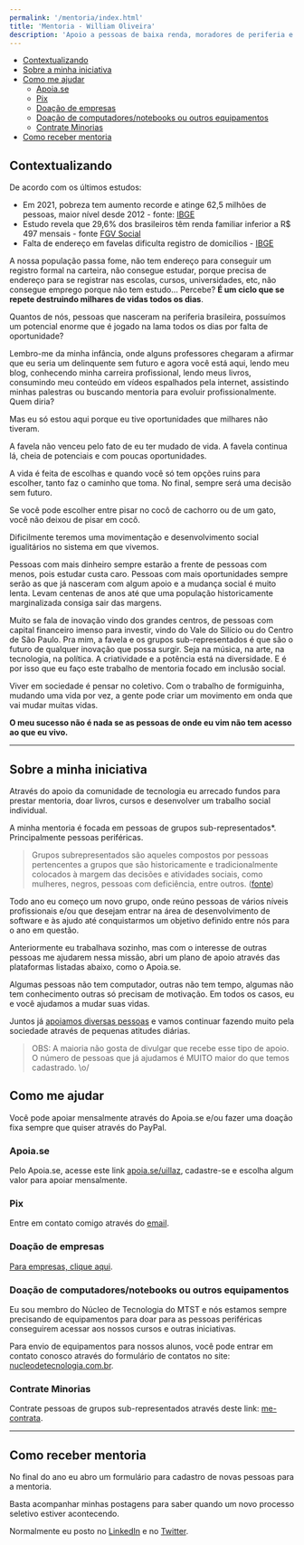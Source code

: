 ```yaml
---
permalink: '/mentoria/index.html'
title: 'Mentoria - William Oliveira'
description: 'Apoio a pessoas de baixa renda, moradores de periferia e pessoas em situação de vulnerabilidade social que desejam entrar na área de programação ou evoluir em suas áreas'
---
```


<!-- vscode-markdown-toc -->

- [Contextualizando](#Contextualizando)
- [Sobre a minha iniciativa](#Sobreaminhainiciativa)
- [Como me ajudar](#Comomeajudar)
  - [Apoia.se](#Apoia.se)
  - [Pix](#Pix)
  - [Doação de empresas](#Doaodeempresas)
  - [Doação de computadores/notebooks ou outros equipamentos](#Doaodecomputadoresnotebooksououtrosequipamentos)
  - [Contrate Minorias](#ContrateMinorias)
- [Como receber mentoria](#Comorecebermentoria)

<!-- vscode-markdown-toc-config
	numbering=false
	autoSave=true
	/vscode-markdown-toc-config -->
<!-- /vscode-markdown-toc -->

## <a name='Contextualizando'></a>Contextualizando

De acordo com os últimos estudos:

- Em 2021, pobreza tem aumento recorde e atinge 62,5 milhões de pessoas, maior nível desde 2012 - fonte: [IBGE](https://agenciadenoticias.ibge.gov.br/agencia-noticias/2012-agencia-de-noticias/noticias/35687-em-2021-pobreza-tem-aumento-recorde-e-atinge-62-5-milhoes-de-pessoas-maior-nivel-desde-2012)
- Estudo revela que 29,6% dos brasileiros têm renda familiar inferior a R$ 497 mensais - fonte [FGV Social](https://portal.fgv.br/noticias/mapa-nova-pobreza-estudo-revela-296-brasileiros-tem-renda-familiar-inferior-r-497-mensais)
- Falta de endereço em favelas dificulta registro de domicílios - [IBGE](https://agenciabrasil.ebc.com.br/economia/noticia/2023-03/censo-falta-de-endereco-em-favelas-dificulta-registro-dos-domicilios)

A nossa população passa fome, não tem endereço para conseguir um registro formal na carteira, não consegue estudar, porque precisa de endereço para se registrar nas escolas, cursos, universidades, etc, não consegue emprego porque não tem estudo... Percebe? **É um ciclo que se repete destruindo milhares de vidas todos os dias**.

Quantos de nós, pessoas que nasceram na periferia brasileira, possuímos um potencial enorme que é jogado na lama todos os dias por falta de oportunidade?

Lembro-me da minha infância, onde alguns professores chegaram a afirmar que eu seria um delinquente sem futuro e agora você está aqui, lendo meu blog, conhecendo minha carreira profissional, lendo meus livros, consumindo meu conteúdo em vídeos espalhados pela internet, assistindo minhas palestras ou buscando mentoria para evoluir profissionalmente. Quem diria?

Mas eu só estou aqui porque eu tive oportunidades que milhares não tiveram.

A favela não venceu pelo fato de eu ter mudado de vida. A favela continua lá, cheia de potenciais e com poucas oportunidades.

A vida é feita de escolhas e quando você só tem opções ruins para escolher, tanto faz o caminho que toma. No final, sempre será uma decisão sem futuro.

Se você pode escolher entre pisar no cocô de cachorro ou de um gato, você não deixou de pisar em cocô. 

Dificilmente teremos uma movimentação e desenvolvimento social igualitários no sistema em que vivemos.

Pessoas com mais dinheiro sempre estarão a frente de pessoas com menos, pois estudar custa caro. Pessoas com mais oportunidades sempre serão as que já nasceram com algum apoio e a mudança social é muito lenta. Levam centenas de anos até que uma população historicamente marginalizada consiga sair das margens.

Muito se fala de inovação vindo dos grandes centros, de pessoas com capital financeiro imenso para investir, vindo do Vale do Silício ou do Centro de São Paulo. Pra mim, a favela e os grupos sub-representados é que são o futuro de qualquer inovação que possa surgir. Seja na música, na arte, na tecnologia, na política. A criatividade e a potência está na diversidade. E é por isso que eu faço este trabalho de mentoria focado em inclusão social.

Viver em sociedade é pensar no coletivo. Com o trabalho de formiguinha, mudando uma vida por vez, a gente pode criar um movimento em onda que vai mudar muitas vidas.

**O meu sucesso não é nada se as pessoas de onde eu vim não tem acesso ao que eu vivo.**

---

## <a name='Sobreaminhainiciativa'></a>Sobre a minha iniciativa

Através do apoio da comunidade de tecnologia eu arrecado fundos para prestar mentoria, doar livros, cursos e desenvolver um trabalho social individual.

A minha mentoria é focada em pessoas de grupos sub-representados*. Principalmente pessoas periféricas.

> Grupos subrepresentados são aqueles compostos por pessoas pertencentes a grupos que são historicamente e tradicionalmente colocados à margem das decisões e atividades sociais, como mulheres, negros, pessoas com deficiência, entre outros. ([fonte](https://www.em.com.br/app/noticia/diversidade/2022/04/04/noticia-diversidade,1357637/sem-destinar-recursos-para-diversidade-empresas-nao-alcancam-metas.shtml#:~:text=O%20que%20s%C3%A3o%20grupos%20subrepresentados%3F%20Grupos%20subrepresentados%20s%C3%A3o,como%20mulheres%2C%20negros%2C%20pessoas%20com%20defici%C3%AAncia%2C%20entre%20outros.))

Todo ano eu começo um novo grupo, onde reúno pessoas de vários níveis profissionais e/ou que desejam entrar na área de desenvolvimento de software e às ajudo até conquistarmos um objetivo definido entre nós para o ano em questão.

Anteriormente eu trabalhava sozinho, mas com o interesse de outras pessoas me ajudarem nessa missão, abri um plano de apoio através das plataformas listadas abaixo, como o Apoia.se.

Algumas pessoas não tem computador, outras não tem tempo, algumas não tem conhecimento outras só precisam de motivação. Em todos os casos, eu e você ajudamos a mudar suas vidas.

Juntos já [apoiamos diversas pessoas](/sponsored) e vamos continuar fazendo muito pela sociedade através de pequenas atitudes diárias.

> OBS: A maioria não gosta de divulgar que recebe esse tipo de apoio. O número de pessoas que já ajudamos é MUITO maior do que temos cadastrado. \o/

## <a name='Comomeajudar'></a>Como me ajudar

Você pode apoiar mensalmente através do Apoia.se e/ou fazer uma doação fixa sempre que quiser através do PayPal.

### <a name='Apoia.se'></a>Apoia.se

Pelo Apoia.se, acesse este link [apoia.se/uillaz](https://apoia.se/uillaz), cadastre-se e escolha algum valor para apoiar mensalmente.

### <a name='Pix'></a>Pix

Entre em contato comigo através do [email](mailto:w.oliveira542@gmail.com).

### <a name='Doaodeempresas'></a>Doação de empresas

[Para empresas, clique aqui](mailto:w.oliveira542@gmail.com).

### <a name='Doaodecomputadoresnotebooksououtrosequipamentos'></a>Doação de computadores/notebooks ou outros equipamentos

Eu sou membro do Núcleo de Tecnologia do MTST e nós estamos sempre precisando de equipamentos para doar para as pessoas periféricas conseguirem acessar aos nossos cursos e outras iniciativas.

Para envio de equipamentos para nossos alunos, você pode entrar em contato conosco através do formulário de contatos no site: [nucleodetecnologia.com.br](https://nucleodetecnologia.com.br/).

### <a name='ContrateMinorias'></a>Contrate Minorias

Contrate pessoas de grupos sub-representados através deste link: [me-contrata](/me-contrata).

---

## <a name='Comorecebermentoria'></a>Como receber mentoria

No final do ano eu abro um formulário para cadastro de novas pessoas para a mentoria. 

Basta acompanhar minhas postagens para saber quando um novo processo seletivo estiver acontecendo.

Normalmente eu posto no [LinkedIn](https://www.linkedin.com/in/william-oliveira/) e no [Twitter](https://twitter.com/1ilhas).
